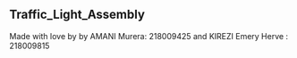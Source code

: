 ## Traffic_Light_Assembly
Made with love by by AMANI Murera: 218009425 and KIREZI Emery Herve : 218009815
